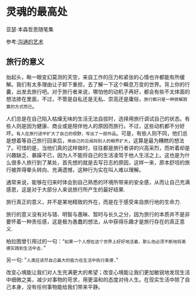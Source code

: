 # 灵魂的最高处

亚瑟·本森哲思随笔集

参考:[沟通的艺术](https://book.douban.com/subject/26698020/)

## 旅行的意义

抬起头，瞅一眼变幻莫测的天空，来自工作的压力和紧张的心情也许都能有所缓解。我们有太多理由让子卸下重担，去了解一下这个瞬息万变的世界。背上你的行囊，出发去旅行吧。对于旅行者来说，哪怕他的动机子再好，都会有些不太体面的想法掺在里面，不过，不管是自私还是无私、崇高还是庸俗，`旅行都只是一种排解寂寞的方式而已`。

人们总是在自己陷入枯燥无味的生活无法自拔时，选择用旅行调试自己的状态。有些人则是因为健康、商业或是陪伴他人的原因而旅行。不过，这些动机都不分好坏。`有人在旅行途中扩大了自己的视野，写出了一部作品`。可是，有些人则不同，他们总是想着等自己旅行回来后，`用自己的见闻将别人的眼界扩大`，这算是最为糟糕的想法了。可惜的是，当他们真的这样做时，往往都是旅行者讲的兴高采烈，而听着却是兴趣缺乏、暴躁不已，因为人不能将自己的生活凌驾于他人生活之上。这也是为什么很多人旅行到了某处，首先想的就是去写日志的原因，这样一来，原本舒坦的旅行被弄得晕头转向、充满遗憾，这种行为实在叫人难以理解。

通常来说，能够在归来时体会到自己熟悉的环境所带来的安全感，从而让自己充满感恩，这是对于大部分人来说旅行所产生的最好结果.

旅行真正的意义，并不是某地精致的外在，而是在于感受来自旅行地的生命力.

旅行的意义没有对与错、明智与愚昧、暂时与长久之分，因为旅行的本质并不是非要怀着一种责任感，这是极为愚蠢的想法，从中获得乐趣才是旅行存在的真正意义.

柏拉图曾引用过的一句：“`如果一个人想在这个世界上好好地活着，那么他必须不断地将美德实践到生活中去.`”

另一句: "`人类应该尽自己最大的能力在生活中执行美德.`"

改变心境能让我们对人生充满更大的希望；改变心境能让我们更加敏锐地发现生活中细微之美，减少对事物的苛求，用更温和的态度对待人生。在现实生活中除了自己本身，没有任何事物能给我们带来平静。

